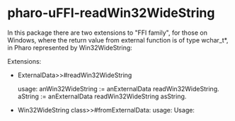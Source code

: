 # pharo-uFFI-readWin32WideString

In this package there are two extensions to "FFI family", for those on Windows, where the return value from external function is of type wchar_t*, in Pharo represented by Win32WideString:

Extensions: 
- ExternalData>>#readWin32WideString 

  usage:
  anWin32WideString := anExternalData readWin32WideString.
  aString := anExternalData readWin32WideString asString.

- Win32WideString class>>#fromExternalData:
  usage:
Usage:


